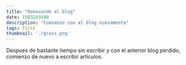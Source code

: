 ```yaml
---
title: "Renovando el blog"
date: 1583243490
description: "Comienzo con el blog nuevamente"
tags: first
thumbnail: './grass.png'
---
```


Despues de bastante tiempo sin escribir y con el anterior blog perdido, comienzo de nuevo a escribir articulos.